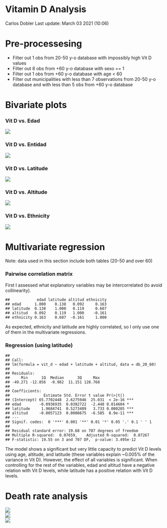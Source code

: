 Vitamin D Analysis
================
Carlos Dobler
Last update: March 03 2021 (10:06)

Pre-processesing
================

-   Filter out 1 obs from 20-50 y-o database with impossibly high Vit D values
-   Filter out 8 obs from +60 y-o database with sexo == 1
-   Filter out 1 obs from +60 y-o database with age &lt; 60
-   Filter out municipalities with less than 7 observations from 20-50 y-o database and with less than 5 obs from +60 y-o database

Bivariate plots
===============

### Vit D vs. Edad

<img src="02_1_vitd_analysis_files/figure-markdown_github/edad-1.png" style="display: block; margin: auto;" />

### Vit D vs. Entidad

<img src="02_1_vitd_analysis_files/figure-markdown_github/entidad-1.png" style="display: block; margin: auto;" />

### Vit D vs. Latitude

<img src="02_1_vitd_analysis_files/figure-markdown_github/latitude-1.png" style="display: block; margin: auto;" />

### Vit D vs. Altitude

<img src="02_1_vitd_analysis_files/figure-markdown_github/altitude-1.png" style="display: block; margin: auto;" />

### Vit D vs. Ethnicity

<img src="02_1_vitd_analysis_files/figure-markdown_github/ethnicity-1.png" style="display: block; margin: auto;" />

Multivariate regression
=======================

Note: data used in this section include both tables (20-50 and over 60)

### Pairwise correlation matrix

First I assessed what explanatory variables may be intercorrelated (to avoid collinearity).

    ##            edad latitude altitud ethnicity
    ## edad      1.000    0.138   0.092     0.163
    ## latitude  0.138    1.000   0.119     0.607
    ## altitud   0.092    0.119   1.000    -0.161
    ## ethnicity 0.163    0.607  -0.161     1.000

As expected, ethnicity and latitude are highly correlated, so I only use one of them in the multivariate regressions.

### Regression (using latitude)

    ## 
    ## Call:
    ## lm(formula = vit_d ~ edad + latitude + altitud, data = db_20_60)
    ## 
    ## Residuals:
    ##     Min      1Q  Median      3Q     Max 
    ## -49.271 -12.856  -0.982  11.151 128.768 
    ## 
    ## Coefficients:
    ##               Estimate Std. Error t value Pr(>|t|)    
    ## (Intercept) 65.7702448  2.6275946  25.031  < 2e-16 ***
    ## edad        -0.0936935  0.0382722  -2.448 0.014604 *  
    ## latitude     1.9684741  0.5273409   3.733 0.000205 ***
    ## altitud     -0.0057123  0.0008675  -6.585  8.9e-11 ***
    ## ---
    ## Signif. codes:  0 '***' 0.001 '**' 0.01 '*' 0.05 '.' 0.1 ' ' 1
    ## 
    ## Residual standard error: 19.68 on 707 degrees of freedom
    ## Multiple R-squared:  0.07659,    Adjusted R-squared:  0.07267 
    ## F-statistic: 19.55 on 3 and 707 DF,  p-value: 3.495e-12

The model shows a significant but very little capacity to predict Vit D levels using age, altitude, and latitude (these variables explain ~0.005% of the variance in Vit D). However, the effect of all variables is significant. When controlling for the rest of the variables, edad and altitud have a negative relation with Vit D levels, while latitude has a positive relation with Vit D levels.

Death rate analysis
===================

<img src="02_1_vitd_analysis_files/figure-markdown_github/death_rate-1.png" style="display: block; margin: auto;" /><img src="02_1_vitd_analysis_files/figure-markdown_github/death_rate-2.png" style="display: block; margin: auto;" /><img src="02_1_vitd_analysis_files/figure-markdown_github/death_rate-3.png" style="display: block; margin: auto;" />
